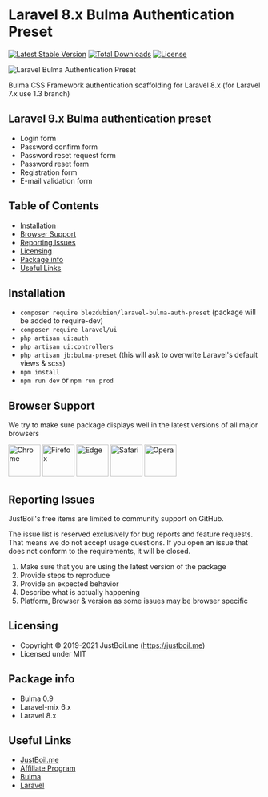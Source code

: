 Laravel 8.x Bulma Authentication Preset
======

[![Latest Stable Version](https://poser.pugx.org/vikdiesel/laravel-bulma-auth-preset/version?140-1)](https://packagist.org/packages/vikdiesel/laravel-bulma-auth-preset) [![Total Downloads](https://poser.pugx.org/vikdiesel/laravel-bulma-auth-preset/downloads)](https://packagist.org/packages/vikdiesel/laravel-bulma-auth-preset) [![License](https://poser.pugx.org/vikdiesel/laravel-bulma-auth-preset/license)](https://packagist.org/packages/vikdiesel/laravel-bulma-auth-preset)

![Laravel Bulma Authentication Preset](https://justboil.me/images/bulma-auth-preset/repository-preview-hi-res.png?140)

Bulma CSS Framework authentication scaffolding for Laravel 8.x (for Laravel 7.x use 1.3 branch)

## Laravel 9.x Bulma authentication preset

- Login form
- Password confirm form
- Password reset request form
- Password reset form
- Registration form
- E-mail validation form

## Table of Contents

* [Installation](#installation)
* [Browser Support](#browser-support)
* [Reporting Issues](#reporting-issues)
* [Licensing](#licensing)
* [Package info](#package-info)
* [Useful Links](#useful-links)

## Installation

- `composer require blezdubien/laravel-bulma-auth-preset` (package will be added to require-dev)
- `composer require laravel/ui`
- `php artisan ui:auth`
- `php artisan ui:controllers`
- `php artisan jb:bulma-preset` (this will ask to overwrite Laravel's default views & scss)
- `npm install`
- `npm run dev` or `npm run prod`

## Browser Support

We try to make sure package displays well in the latest versions of all major browsers

<img src="https://justboil.me/images/browsers-svg/chrome.svg" width="64" height="64" alt="Chrome"> <img src="https://justboil.me/images/browsers-svg/firefox.svg" width="64" height="64" alt="Firefox"> <img src="https://justboil.me/images/browsers-svg/edge.svg" width="64" height="64" alt="Edge"> <img src="https://justboil.me/images/browsers-svg/safari.svg" width="64" height="64" alt="Safari"> <img src="https://justboil.me/images/browsers-svg/opera.svg" width="64" height="64" alt="Opera">

## Reporting Issues

JustBoil's free items are limited to community support on GitHub.

The issue list is reserved exclusively for bug reports and feature requests. That means we do not accept usage questions. If you open an issue that does not conform to the requirements, it will be closed.

1. Make sure that you are using the latest version of the package
2. Provide steps to reproduce
3. Provide an expected behavior
4. Describe what is actually happening
5. Platform, Browser & version as some issues may be browser specific

## Licensing

- Copyright &copy; 2019-2021 JustBoil.me (https://justboil.me)
- Licensed under MIT

## Package info

* Bulma 0.9
* Laravel-mix 6.x
* Laravel 8.x

## Useful Links

- [JustBoil.me](https://justboil.me)
- [Affiliate Program](https://justboil.me/info/affiliates)
- [Bulma](https://bulma.io)
- [Laravel](https://laravel.com)

